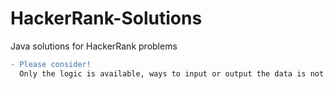 # HackerRank-Solutions
Java solutions for HackerRank problems

```diff
- Please consider!
  Only the logic is available, ways to input or output the data is not included in the solution.
```
